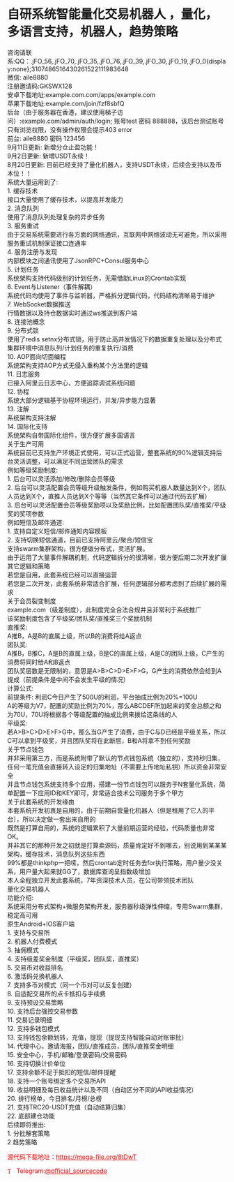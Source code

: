 # 自研系统智能量化交易机器人 ，量化，多语言支持，机器人，趋势策略

咨询请联系:QQ：.jFO_56,.jFO_70,.jFO_35,.jFO_76,.jFO_39,.jFO_30,.jFO_19,.jFO_0{display:none};3107486516430261522111983648<br>微信: aile8880<br>注册邀请码:GKSWX128<br>安卓下载地址:example.com.com/apps/example.com<br>苹果下载地址:example.com/join/fzf8sbfQ<br>后台（由于服务器在香港，建议使用梯子访问）:example.com/admin/auth/login; 账号test 密码 888888，该后台测试账号只有浏览权限，没有操作权限会提示403 error<br>前台: aile8880 密码 123456<br>9月11日更新: 新增分仓止盈功能！<br>9月2日更新: 新增USDT永续！<br>8月20日更新: 目前已经支持了量化机器人，支持USDT永续，后续会支持以及币本位！！<br>系统大量运用到了:<br>1. 缓存技术<br> 接口大量使用了缓存技术，以提高并发能力<br>2. 消息队列<br> 使用了消息队列处理复杂的异步任务<br>3. 服务重试<br> 由于交易系统需要进行各方面的网络通讯，互联网中网络波动无可避免，所以采用服务重试机制保证接口连通率<br>4. 服务注册与发现<br> 内部模块之间通讯使用了JsonRPC+Consul服务中心<br>5. 计划任务<br> 系统架构支持代码级别的计划任务，无需借助Linux的Crontab实现<br>6. Event与Listener（事件解耦）<br> 系统代码均使用了事件与监听器，严格拆分逻辑代码，代码结构清晰易于维护<br>7. WebSocket数据推送<br> 行情数据以及持仓数据实时通过ws推送到客户端<br>8. 连接池概念<br>9. 分布式锁<br> 使用了redis setnx分布式锁，用于防止高并发情况下的数据重复处理以及分布式集群环境中消息队列/计划任务的重复执行/消费<br>10. AOP面向切面编程<br> 系统架构支持AOP方式无侵入重构某个方法里的逻辑<br>11. 日志服务<br> 已接入阿里云日志中心，方便追踪调试系统问题<br>12. 协程<br> 系统大部分逻辑基于协程环境运行，并发/异步能力显著<br>13. 注解<br> 系统架构支持注解<br>14. 国际化支持<br> 系统架构自带国际化组件，很方便扩展多国语言<br>关于生产可用<br>系统目前已支持生产环境正式使用，可以正式运营，整套系统的90%逻辑支持后台灵活调整，可以满足不同运营团队的需求<br>例如等级奖励制度:<br> 1. 后台可以灵活添加/修改/删除会员等级<br> 2. 后台可以灵活配置会员等级升级触发条件，例如购买机器人数量达到X个，团队人员达到X个，直推人员达到X个等等（当然其它条件可以通过代码去扩展）<br> 3. 后台可以灵活配置会员等级奖励项以及奖励比例，比如配置团队奖/直推奖/平级奖的奖项参数<br>例如短信及邮件通道:<br> 1. 支持自定义短信/邮件通知内容模板<br> 2. 支持切换短信通道，目前已支持阿里云/聚合/短信宝<br>支持swarm集群架构，很方便做分布式，灵活扩展。<br>由于运用了大量事件解耦机制，代码逻辑拆分的很清晰，很方便后期二次开发扩展其它逻辑和策略<br>若您是自用，此套系统已经可以直接运营<br>若您是二次开发，此套系统非常适合扩展，任何逻辑部分都考虑到了后续扩展的需求<br>关于会员裂变制度<br>example.com（级差制度），此制度完全合法合规并且非常利于系统推广<br>该奖励制度包含了平级奖/团队奖/直推奖三个奖励机制<br>直推奖:<br> A推B，A是B的直属上级，所以B的消费将给A返点<br>团队奖:<br> A推B，B推C，A是B的直属上级，B是C的直属上级，A是C的团队上级，C产生的消费将同时给A和B返点<br> 团队奖层数是无限制的，意思是A&gt;B&gt;C&gt;D&gt;E&gt;F&gt;G，G产生的消费依然会给到A提成（前提条件是中间不会发生平级的情况）<br> 计算公式:<br>   前提条件: 利润C今日产生了500U的利润，平台抽成比例为20%=100U<br>   A的等级为V7，配置的奖励比例为70%，那么ABCDEF所加起来的奖金总额之和为70U，70U将根据各个等级配置的抽成比例来拨给这条线的人<br>平级奖:<br> 若A&gt;B&gt;C&gt;D&gt;E&gt;F&gt;G中，那么当G产生了消费，由于C与D已经是平级关系，所以C可以拿到平级奖，并且团队奖将在此断层，B和A将拿不到任何奖励<br>关于节点钱包<br>并非采用第三方，而是系统附带了默认的节点钱包系统（独立的），支持秒归集，任何一笔充值会直接转入设定的归集地址（不需要上传地址私钥）所以资金非常安全<br>并且节点钱包系统支持多个应用，搭建一份节点钱包可以服务于N套量化系统，简单配置一下应用ID和KEY即可，非常适合技术公司服务于多个甲方<br>关于此套系统的开发缘由<br>本套系统开发初衷是自用的，由于前期自营量化机器人（但是租用了它人的平台），所以决定做一套出来自用的<br>既然是打算自用的，系统的逻辑累积了大量前期运营的经验，代码质量也非常OK。<br>并非其它的那种开发之初就是打算卖源码，质量肯定好不到哪去，别说用到某某某架构，缓存技术，消息队列这些东西<br>99%都是thinkphp一把嗦，然后crontab定时任务去for执行策略，用户量少没关系，用户量大起来就GG了，数据库查询呈指数级增加<br>本人全程独立开发此套系统，7年资深技术人员，在公司带领技术团队<br>量化交易机器人<br>功能介绍:<br>系统采用分布式架构+微服务架构开发，服务器秒级弹性伸缩，专用Swarm集群，稳定高可用<br>原生Android+IOS客户端<br>1. 支持与交易所<br>2. 机器人付费模式<br>3. 抽佣模式<br>4. 支持级差奖金制度（平级奖，团队奖，直推奖）<br>5. 交易币对收益排名<br>6. 激活码兑换机器人<br>7. 支持多币对模式（同一个币对可以反复创建）<br>8. 自适配交易所的点卡抵扣与手续费<br>9. 支持预设交易策略<br>10. 支持后台强控交易参数<br>11. 交易记录明细<br>12. 支持多钱包模式<br>13. 支持钱包余额划转，充值，提现（提现支持智能自动对账审批）<br>14. 代理中心，邀请海报，团队/直推成员，团队/直推奖金明细<br>15. 安全中心，手机/邮箱/登录密码/交易密码<br>16. 支持切换计价单位<br>17. 支持余额不足于抵扣的短信/邮件提醒<br>18. 支持一个账号绑定多个交易所API<br>19. 收益明细及每日收益统计以及不同（自动区分不同的API收益情况）<br>20. 排行榜单，今日排名/月榜/总榜<br>21. 支持TRC20-USDT充值（自动结算归集）<br>22. 底部建仓功能<br>后续即将推出:<br>1. 分批解套策略<br>2 趋势策略<br>


<p style="color: red;">源代码下载地址：<a href="https://mega-file.org/8tDwT" style="color: red;">https://mega-file.org/8tDwT</a></p><p style="color: red;"><img src="https://cdn-icons-png.flaticon.com/512/2111/2111646.png" alt="Telegram Icon" style="width: 16px; vertical-align: middle; margin-right: 5px;">Telegram:<a href="https://t.me/official_sourcecode" style="color: red;">@official_sourcecode</a></p>